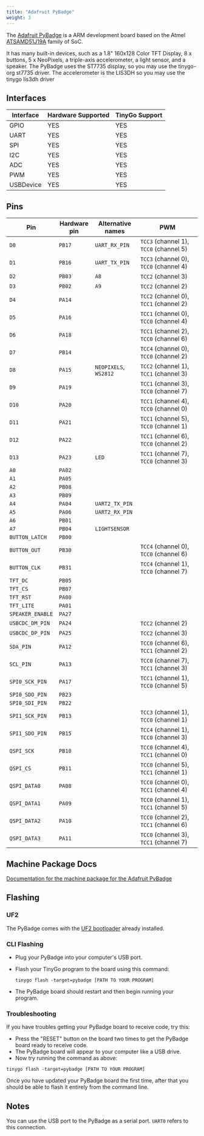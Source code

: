 ```yaml
---
title: "Adafruit PyBadge"
weight: 3
---
```


The [Adafruit PyBadge](https://www.adafruit.com/product/4200) is a ARM development board based on the Atmel [ATSAMD51J19A](https://www.microchip.com/wwwproducts/en/ATSAMD51J19A) family of SoC.

It has many built-in devices, such as a 1.8" 160x128 Color TFT Display, 8 x buttons, 5 x NeoPixels, a triple-axis accelerometer, a light sensor, and a speaker. The PyBadge uses the ST7735 display, so you may use the tinygo-org st7735 driver. The accelerometer is the LIS3DH so you may use the tinygo lis3dh driver

## Interfaces

| Interface | Hardware Supported | TinyGo Support |
| --------- | ------------- | ----- |
| GPIO      | YES | YES |
| UART      | YES | YES |
| SPI       | YES | YES |
| I2C       | YES | YES |
| ADC       | YES | YES |
| PWM       | YES | YES |
| USBDevice | YES | YES |

## Pins

| Pin               | Hardware pin | Alternative names | PWM                  |
| ----------------- | ------------ | ----------------- | -------------------- |
| `D0`              | `PB17`       | `UART_RX_PIN`     | `TCC3` (channel 1), `TCC0` (channel 5) |
| `D1`              | `PB16`       | `UART_TX_PIN`     | `TCC3` (channel 0), `TCC0` (channel 4) |
| `D2`              | `PB03`       | `A8`              | `TCC2` (channel 3)   |
| `D3`              | `PB02`       | `A9`              | `TCC2` (channel 2)   |
| `D4`              | `PA14`       |                   | `TCC2` (channel 0), `TCC1` (channel 2) |
| `D5`              | `PA16`       |                   | `TCC1` (channel 0), `TCC0` (channel 4) |
| `D6`              | `PA18`       |                   | `TCC1` (channel 2), `TCC0` (channel 6) |
| `D7`              | `PB14`       |                   | `TCC4` (channel 0), `TCC0` (channel 2) |
| `D8`              | `PA15`       | `NEOPIXELS`, `WS2812` | `TCC2` (channel 1), `TCC1` (channel 3) |
| `D9`              | `PA19`       |                   | `TCC1` (channel 3), `TCC0` (channel 7) |
| `D10`             | `PA20`       |                   | `TCC1` (channel 4), `TCC0` (channel 0) |
| `D11`             | `PA21`       |                   | `TCC1` (channel 5), `TCC0` (channel 1) |
| `D12`             | `PA22`       |                   | `TCC1` (channel 6), `TCC0` (channel 2) |
| `D13`             | `PA23`       | `LED`             | `TCC1` (channel 7), `TCC0` (channel 3) |
| `A0`              | `PA02`       |                   |                      |
| `A1`              | `PA05`       |                   |                      |
| `A2`              | `PB08`       |                   |                      |
| `A3`              | `PB09`       |                   |                      |
| `A4`              | `PA04`       | `UART2_TX_PIN`    |                      |
| `A5`              | `PA06`       | `UART2_RX_PIN`    |                      |
| `A6`              | `PB01`       |                   |                      |
| `A7`              | `PB04`       | `LIGHTSENSOR`     |                      |
| `BUTTON_LATCH`    | `PB00`       |                   |                      |
| `BUTTON_OUT`      | `PB30`       |                   | `TCC4` (channel 0), `TCC0` (channel 6) |
| `BUTTON_CLK`      | `PB31`       |                   | `TCC4` (channel 1), `TCC0` (channel 7) |
| `TFT_DC`          | `PB05`       |                   |                      |
| `TFT_CS`          | `PB07`       |                   |                      |
| `TFT_RST`         | `PA00`       |                   |                      |
| `TFT_LITE`        | `PA01`       |                   |                      |
| `SPEAKER_ENABLE`  | `PA27`       |                   |                      |
| `USBCDC_DM_PIN`   | `PA24`       |                   | `TCC2` (channel 2)   |
| `USBCDC_DP_PIN`   | `PA25`       |                   | `TCC2` (channel 3)   |
| `SDA_PIN`         | `PA12`       |                   | `TCC0` (channel 6), `TCC1` (channel 2) |
| `SCL_PIN`         | `PA13`       |                   | `TCC0` (channel 7), `TCC1` (channel 3) |
| `SPI0_SCK_PIN`    | `PA17`       |                   | `TCC1` (channel 1), `TCC0` (channel 5) |
| `SPI0_SDO_PIN`    | `PB23`       |                   |                      |
| `SPI0_SDI_PIN`    | `PB22`       |                   |                      |
| `SPI1_SCK_PIN`    | `PB13`       |                   | `TCC3` (channel 1), `TCC0` (channel 1) |
| `SPI1_SDO_PIN`    | `PB15`       |                   | `TCC4` (channel 1), `TCC0` (channel 3) |
| `QSPI_SCK`        | `PB10`       |                   | `TCC0` (channel 4), `TCC1` (channel 0) |
| `QSPI_CS`         | `PB11`       |                   | `TCC0` (channel 5), `TCC1` (channel 1) |
| `QSPI_DATA0`      | `PA08`       |                   | `TCC0` (channel 0), `TCC1` (channel 4) |
| `QSPI_DATA1`      | `PA09`       |                   | `TCC0` (channel 1), `TCC1` (channel 5) |
| `QSPI_DATA2`      | `PA10`       |                   | `TCC0` (channel 2), `TCC1` (channel 6) |
| `QSPI_DATA3`      | `PA11`       |                   | `TCC0` (channel 3), `TCC1` (channel 7) |

## Machine Package Docs

[Documentation for the machine package for the Adafruit PyBadge](../machine/pybadge)

## Flashing

### UF2

The PyBadge comes with the [UF2 bootloader](https://github.com/Microsoft/uf2) already installed.

### CLI Flashing

- Plug your PyBadge into your computer's USB port.
- Flash your TinyGo program to the board using this command:

    ```shell
    tinygo flash -target=pybadge [PATH TO YOUR PROGRAM]
    ```

- The PyBadge board should restart and then begin running your program.

### Troubleshooting

If you have troubles getting your PyBadge board to receive code, try this:

- Press the "RESET" button on the board two times to get the PyBadge board ready to receive code.
- The PyBadge board will appear to your computer like a USB drive.
- Now try running the command as above:


```shell
tinygo flash -target=pybadge [PATH TO YOUR PROGRAM]
```

Once you have updated your PyBadge board the first time, after that you should be able to flash it entirely from the command line.

## Notes

You can use the USB port to the PyBadge as a serial port. `UART0` refers to this connection.

